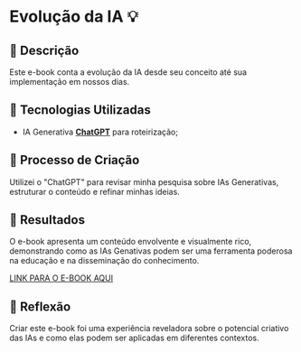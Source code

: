 # Evolução da IA 💡

## 📒 Descrição
Este e-book conta a evolução da IA desde seu conceito até sua implementação em nossos dias.

## 🤖 Tecnologias Utilizadas
- IA Generativa **[ChatGPT](https://chat.openai.com)** para roteirização;


## 🧐 Processo de Criação
Utilizei o "ChatGPT" para revisar minha pesquisa sobre IAs Generativas, estruturar o conteúdo e refinar minhas ideias. 

## 🚀 Resultados
O e-book apresenta um conteúdo envolvente e visualmente rico, demonstrando como as IAs Genativas podem ser uma ferramenta poderosa na educação e na disseminação do conhecimento.

[LINK PARA O E-BOOK AQUI](https://chatgpt.com/share/badd0b6c-d2d8-4e1b-b626-f0233dc10432)

## 💭 Reflexão
Criar este e-book foi uma experiência reveladora sobre o potencial criativo das IAs e como elas podem ser aplicadas em diferentes contextos.
